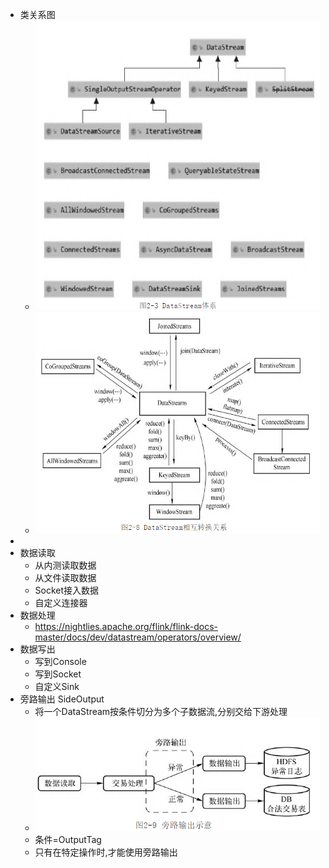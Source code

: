 - 类关系图
	- ![image.png](../assets/image_1654757070356_0.png)
	- ![image.png](../assets/image_1654757099293_0.png)
-
- 数据读取
	- 从内测读取数据
	- 从文件读取数据
	- Socket接入数据
	- 自定义连接器
- 数据处理
	- https://nightlies.apache.org/flink/flink-docs-master/docs/dev/datastream/operators/overview/
- 数据写出
	- 写到Console
	- 写到Socket
	- 自定义Sink
- 旁路输出 SideOutput
	- 将一个DataStream按条件切分为多个子数据流,分别交给下游处理
	- ![image.png](../assets/image_1654758043272_0.png)
	- 条件=OutputTag
	- 只有在特定操作时,才能使用旁路输出
